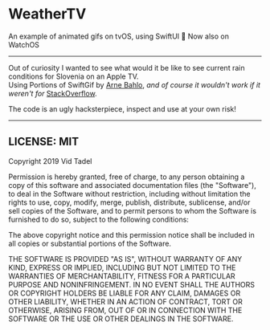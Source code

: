 WeatherTV
========
An example of animated gifs on tvOS, using SwiftUI 🚀
Now also on WatchOS

-------

 Out of curiosity I wanted to see what would it be like to see current rain conditions for Slovenia on an Apple TV.  
Using Portions of SwiftGif by [Arne Bahlo](https://github.com/swiftgif/SwiftGif),
_and of course it wouldn't work if it weren't for_ [StackOverflow](https://stackoverflow.com/a/57177926/405770).

The code is an ugly hacksterpiece, inspect and use at your own risk!

***

LICENSE: MIT
-----

Copyright 2019 Vid Tadel

Permission is hereby granted, free of charge, to any person obtaining a copy of this software and associated documentation files (the "Software"), to deal in the Software without restriction, including without limitation the rights to use, copy, modify, merge, publish, distribute, sublicense, and/or sell copies of the Software, and to permit persons to whom the Software is furnished to do so, subject to the following conditions:

The above copyright notice and this permission notice shall be included in all copies or substantial portions of the Software.

THE SOFTWARE IS PROVIDED "AS IS", WITHOUT WARRANTY OF ANY KIND, EXPRESS OR IMPLIED, INCLUDING BUT NOT LIMITED TO THE WARRANTIES OF MERCHANTABILITY, FITNESS FOR A PARTICULAR PURPOSE AND NONINFRINGEMENT. IN NO EVENT SHALL THE AUTHORS OR COPYRIGHT HOLDERS BE LIABLE FOR ANY CLAIM, DAMAGES OR OTHER LIABILITY, WHETHER IN AN ACTION OF CONTRACT, TORT OR OTHERWISE, ARISING FROM, OUT OF OR IN CONNECTION WITH THE SOFTWARE OR THE USE OR OTHER DEALINGS IN THE SOFTWARE.